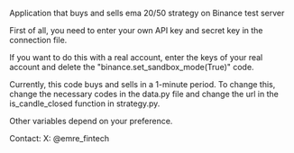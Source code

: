 Application that buys and sells ema 20/50 strategy on Binance test server

First of all, you need to enter your own API key and secret key in the connection file.

If you want to do this with a real account, enter the keys of your real account and delete the "binance.set_sandbox_mode(True)" code.

Currently, this code buys and sells in a 1-minute period. To change this, change the necessary codes in the data.py file and change the url in the is_candle_closed function in strategy.py.

Other variables depend on your preference.

Contact: X: @emre_fintech
